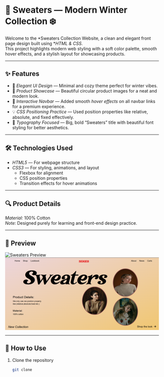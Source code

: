 # 🧥 Sweaters — Modern Winter Collection ❄️  

Welcome to the *Sweaters Collection Website, a clean and elegant front page design built using **HTML & CSS*.  
This project highlights modern web styling with a soft color palette, smooth hover effects, and a stylish layout for showcasing products.  

---

## ✨ Features  

- 🎨 *Elegant UI Design* — Minimal and cozy theme perfect for winter vibes.  
- 🧶 *Product Showcase* — Beautiful circular product images for a neat and modern look.  
- 🧭 *Interactive Navbar* — Added smooth *hover effects* on all navbar links for a premium experience.  
- 💡 *CSS Positioning Practice* — Used position properties like relative, absolute, and fixed effectively.  
- 🌈 *Typography Focused* — Big, bold “Sweaters” title with beautiful font styling for better aesthetics.  

---

## 🛠️ Technologies Used  

- *HTML5* — For webpage structure  
- *CSS3* — For styling, animations, and layout  
  - Flexbox for alignment  
  - CSS position properties  
  - Transition effects for hover animations  

---

## 🔍 Product Details  

*Material:* 100% Cotton  
*Note:* Designed purely for learning and front-end design practice.  

---

## 📸 Preview

![Sweaters Preview](./sweaters-preview.png)
![alt text](pic.png)

---

## 🚀 How to Use

1. Clone the repository
   ```bash
   git clone
